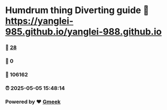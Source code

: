 # Humdrum thing Diverting guide :link: https://yanglei-985.github.io/yanglei-988.github.io 
### :page_facing_up: [28](https://yanglei-985.github.io/yanglei-988.github.io/tag.html) 
### :speech_balloon: 0 
### :hibiscus: 106162 
### :alarm_clock: 2025-05-05 15:48:14 
### Powered by :heart: [Gmeek](https://github.com/Meekdai/Gmeek)
